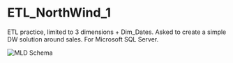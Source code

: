 # ETL_NorthWind_1
ETL practice, limited to 3 dimensions + Dim_Dates. Asked to create a simple DW solution around sales.
For Microsoft SQL Server.

![MLD Schema](https://i.imgur.com/B1laAPO.png)

